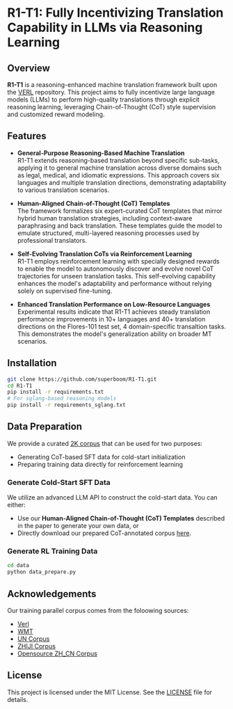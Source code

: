 # R1-T1: Fully Incentivizing Translation Capability in LLMs via Reasoning Learning

## Overview

**R1-T1** is a reasoning-enhanced machine translation framework built upon the [VERL](https://github.com/facebookresearch/VERL) repository. This project aims to fully incentivize large language models (LLMs) to perform high-quality translations through explicit reasoning learning, leveraging Chain-of-Thought (CoT) style supervision and customized reward modeling.

## Features

- **General-Purpose Reasoning-Based Machine Translation**  
  R1-T1 extends reasoning-based translation beyond specific sub-tasks, applying it to general machine translation across diverse domains such as legal, medical, and idiomatic expressions. This approach covers six languages and multiple translation directions, demonstrating adaptability to various translation scenarios.

- **Human-Aligned Chain-of-Thought (CoT) Templates**  
  The framework formalizes six expert-curated CoT templates that mirror hybrid human translation strategies, including context-aware paraphrasing and back translation. These templates guide the model to emulate structured, multi-layered reasoning processes used by professional translators.

- **Self-Evolving Translation CoTs via Reinforcement Learning**  
  R1-T1 employs reinforcement learning with specially designed rewards to enable the model to autonomously discover and evolve novel CoT trajectories for unseen translation tasks. This self-evolving capability enhances the model's adaptability and performance without relying solely on supervised fine-tuning.

- **Enhanced Translation Performance on Low-Resource Languages**  
  Experimental results indicate that R1-T1 achieves steady translation performance improvements in 10+ languages and 40+ translation directions on the Flores-101 test set, 4 domain-specific transaltion tasks. This demonstrates the model's generalization ability on  broader MT scenarios.


## Installation

```bash
git clone https://github.com/superboom/R1-T1.git
cd R1-T1
pip install -r requirements.txt
# For sglang-based reasoning models
pip install -r requirements_sglang.txt
```

## Data Preparation

We provide a curated [2K corpus](https://github.com/superboom/R1-T1/blob/main/data/corpus.json) that can be used for two purposes:

- Generating CoT-based SFT data for cold-start initialization
- Preparing training data directly for reinforcement learning

### Generate Cold-Start SFT Data

We utilize an advanced LLM API to construct the cold-start data. You can either:

- Use our **Human-Aligned Chain-of-Thought (CoT) Templates** described in the paper to generate your own data, or  
- Directly download our prepared CoT-annotated corpus [here](https://huggingface.co/datasets/superboom/r1t1-cot-corpus).


### Generate RL Training Data

```bash
cd data
python data_prepare.py
```

## Acknowledgements
Our training parallel corpus comes from the foloowing sources:
- [Verl](https://github.com/facebookresearch/VERL)
- [WMT](https://machinetranslate.org/wmt)
- [UN Corpus](https://www.un.org/dgacm/zh/content/uncorpus/)
- [ZHIJI Corpus](https://www.jizhi-dataset.top/index/category/detail/15)
- [Opensource ZH_CN Corpus](https://huggingface.co/datasets/joefox/newstest-2017-2019-ru_zh)
## License

This project is licensed under the MIT License. See the [LICENSE](./LICENSE) file for details.
